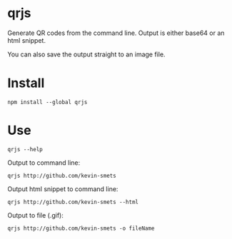 # qrjs

Generate QR codes from the command line. Output is either base64 or an html snippet.

You can also save the output straight to an image file.

# Install

```
npm install --global qrjs
```

# Use

```
qrjs --help
```

Output to command line:

```
qrjs http://github.com/kevin-smets
```

Output html snippet to command line:

```
qrjs http://github.com/kevin-smets --html
```

Output to file (.gif):

```
qrjs http://github.com/kevin-smets -o fileName
```
